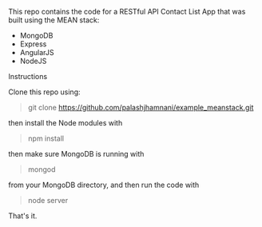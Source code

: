 This repo contains the code for a RESTful API Contact List App that was built using the MEAN stack:


- MongoDB
- Express
- AngularJS
- NodeJS


Instructions

Clone this repo using:

> git clone https://github.com/palashjhamnani/example_meanstack.git

then install the Node modules with

> npm install

then make sure MongoDB is running with

> mongod

from your MongoDB directory, and then run the code with

> node server

That's it.
